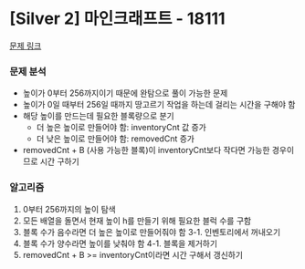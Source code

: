 # [Silver 2] 마인크래프트 - 18111

[문제 링크](https://www.acmicpc.net/problem/18111)

### 문제 분석

- 높이가 0부터 256까지이기 때문에 완탐으로 풀이 가능한 문제
- 높이가 0일 때부터 256일 때까지 땅고르기 작업을 하는데 걸리는 시간을 구해야 함
- 해당 높이를 만드는데 필요한 블록량으로 분기
  - 더 높은 높이로 만들어야 함: inventoryCnt 값 증가
  - 더 낮은 높이로 만들어야 함: removedCnt 증가
- removedCnt + B (사용 가능한 블록)이 inventoryCnt보다 작다면 가능한 경우이므로 시간 구하기

### 알고리즘

1. 0부터 256까지의 높이 탐색
2. 모든 배열을 돌면서 현재 높이 h를 만들기 위해 필요한 블럭 수를 구함
3. 블록 수가 음수라면 더 높은 높이로 만들어줘야 함
   3-1. 인벤토리에서 꺼내오기
4. 블록 수가 양수라면 높이를 낮춰야 함
   4-1. 블록을 제거하기
5. removedCnt + B >= inventoryCnt이라면 시간 구해서 갱신하기

